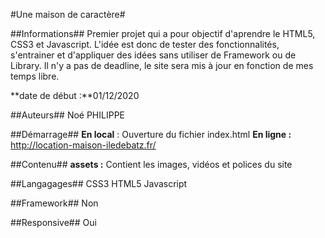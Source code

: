 #Une maison de caractère#

##Informations##
Premier projet qui a pour objectif d'aprendre le HTML5, CSS3 et Javascript.
L'idée est donc de tester des fonctionnalités, s'entrainer et d'appliquer des idées sans utiliser de Framework ou de Library.
Il n'y a pas de deadline, le site sera mis à jour en fonction de mes temps libre.

**date de début :**01/12/2020

##Auteurs##
Noé PHILIPPE

##Démarrage##
**En local** : Ouverture du fichier index.html
**En ligne :** http://location-maison-iledebatz.fr/

##Contenu##
**assets :** Contient les images, vidéos et polices du site


##Langagages##
CSS3
HTML5
Javascript

##Framework##
Non

##Responsive##
Oui
